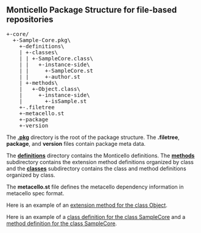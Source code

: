 ## Monticello Package Structure for file-based repositories

<pre>
+-core/
  +-Sample-Core.pkg\
    +-definitions\
    | +-classes\
    | | +-SampleCore.class\
    | |   +-instance-side\
    | |     +-SampleCore.st
    | |     +-author.st
    | +-methods\
    |   +-Object.class\
    |     +-instance-side\
    |       +-isSample.st
    +-.filetree
    +-metacello.st
    +-package
    +-version
</pre>
  
The [**.pkg**][7] directory is the root of the package structure. The **.filetree**, **package**, and **version** files contain package meta data.

The [**definitions**][6] directory contains the Monticello definitions. The [**methods**][4] 
subdirectory contains the extension method definitions organized by class
and the [**classes**][3] subdirectory contains the class and method definitions organized by class.

The **metacello.st** file defines the metacello dependency information in metacello spec format.

Here is an example of an [extension method for the class Object][5].

Here is an example of a [class definition for the class SampleCore][1] and a [method
definition for the class SampleCore][2].

[1]: https://github.com/dalehenrich/sample/blob/master/src/Sample-Core.pkg/definitions/classes/SampleCore.class/instance-side/SampleCore.st
[2]: https://github.com/dalehenrich/sample/blob/master/src/Sample-Core.pkg/definitions/classes/SampleCore.class/instance-side/authorName.st
[3]: https://github.com/dalehenrich/sample/tree/master/src/Sample-Core.pkg/definitions/classes

[4]: https://github.com/dalehenrich/sample/tree/master/src/Sample-Core.pkg/definitions/methods
[5]: https://github.com/dalehenrich/sample/blob/master/src/Sample-Core.pkg/definitions/methods/Object.class/instance-side/isSample.st

[6]: https://github.com/dalehenrich/sample/tree/master/src/Sample-Core.pkg/defs

[7]: https://github.com/dalehenrich/sample/tree/master/src/Sample-Core.pkg
